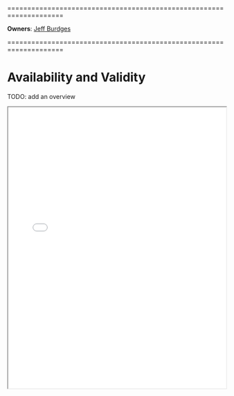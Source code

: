 ====================================================================

**Owners**: [Jeff Burdges](/team_members/jeff.html)

====================================================================

# Availability and Validity

TODO: add an overview

<iframe src="../_static/pdfview/viewer.html?file=../pdf/AnV.pdf" width="100%" height="650em"></iframe>
